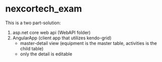 # nexcortech_exam

This is a two part-solution:
1. asp.net core web api (WebAPI folder)
2. AngularApp (client app that utilizes kendo-grid)
   - master-detail view (equipment is the master table, activities is the child table)
   - only the detail is editable
